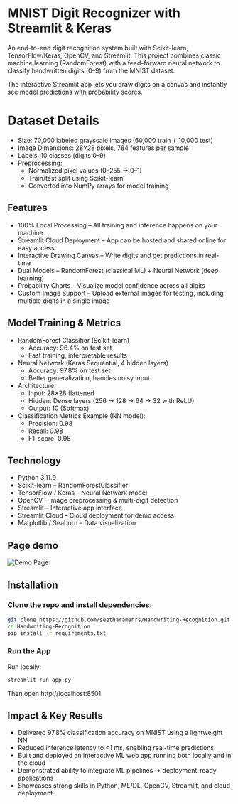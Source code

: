 # MNIST Digit Recognizer with Streamlit & Keras
An end-to-end digit recognition system built with Scikit-learn, TensorFlow/Keras, OpenCV, and Streamlit.
This project combines classic machine learning (RandomForest) with a feed-forward neural network to classify handwritten digits (0–9) from the MNIST dataset.

The interactive Streamlit app lets you draw digits on a canvas and instantly see model predictions with probability scores.

# Dataset Details  
- Size: 70,000 labeled grayscale images (60,000 train + 10,000 test)
- Image Dimensions: 28×28 pixels, 784 features per sample
- Labels: 10 classes (digits 0–9)
- Preprocessing:
    - Normalized pixel values (0–255 → 0–1)
    - Train/test split using Scikit-learn
    - Converted into NumPy arrays for model training

## Features
- 100% Local Processing – All training and inference happens on your machine
- Streamlit Cloud Deployment – App can be hosted and shared online for easy access
- Interactive Drawing Canvas – Write digits and get predictions in real-time
- Dual Models – RandomForest (classical ML) + Neural Network (deep learning)
- Probability Charts – Visualize model confidence across all digits
- Custom Image Support – Upload external images for testing, including multiple digits in a single image

## Model Training & Metrics
- RandomForest Classifier (Scikit-learn)
    - Accuracy: 96.4% on test set
    - Fast training, interpretable results
- Neural Network (Keras Sequential, 4 hidden layers)
    - Accuracy: 97.8% on test set
    - Better generalization, handles noisy input
- Architecture:
    - Input: 28×28 flattened
    - Hidden: Dense layers (256 → 128 → 64 → 32 with ReLU)
    - Output: 10 (Softmax)
- Classification Metrics Example (NN model):
    - Precision: 0.98
    - Recall: 0.98
    - F1-score: 0.98
## Technology 
- Python 3.11.9
- Scikit-learn – RandomForestClassifier
- TensorFlow / Keras – Neural Network model
- OpenCV – Image preprocessing & multi-digit detection
- Streamlit – Interactive app interface
- Streamlit Cloud – Cloud deployment for demo access
- Matplotlib / Seaborn – Data visualization


## Page demo
![Demo Page](/Handwriting-Recognition/ss/pic.png)


## Installation

### Clone the repo and install dependencies:
```bash
git clone https://github.com/seetharamanrs/Handwriting-Recognition.git
cd Handwriting-Recognition
pip install -r requirements.txt 
```

### Run the App
Run locally:
``` bash
streamlit run app.py
```
Then open http://localhost:8501
## Impact & Key Results

- Delivered 97.8% classification accuracy on MNIST using a lightweight NN
- Reduced inference latency to <1 ms, enabling real-time predictions
- Built and deployed an interactive ML web app running both locally and in the cloud
- Demonstrated ability to integrate ML pipelines → deployment-ready applications
- Showcases strong skills in Python, ML/DL, OpenCV, Streamlit, and cloud deployment
